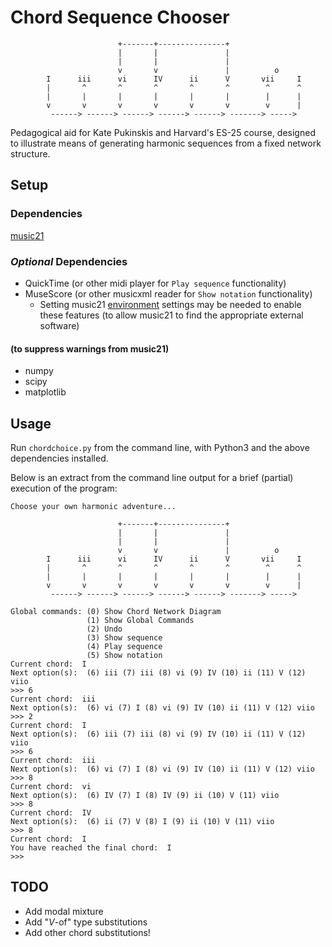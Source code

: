 # Chord Sequence Chooser
```
                        +-------+---------------+
                        |       |               |
                        |       |               |
                        v       v               |          o
        I      iii      vi      IV      ii      V       vii     I
        |       ^       ^       ^       ^       ^        ^      ^
        |       |       |       |       |       |        |      |
        v       v       v       v       v       v        v      |
         ------> ------> ------> ------> ------> -------> ----->
```

Pedagogical aid for Kate Pukinskis and Harvard's ES-25 course, designed to illustrate means of generating harmonic sequences from a fixed network structure.

## Setup

### Dependencies
[music21](https://pypi.org/project/music21/)

### _Optional_ Dependencies
* QuickTime (or other midi player for `Play sequence` functionality)
* MuseScore (or other musicxml reader for `Show notation` functionality)
  - Setting music21 [environment](http://web.mit.edu/music21/doc/moduleReference/moduleEnvironment.html) settings may be needed to enable these features (to allow music21 to find the appropriate external software)
#### (to suppress warnings from music21)
* numpy
* scipy
* matplotlib

## Usage
Run `chordchoice.py` from the command line, with Python3 and the above dependencies installed.

Below is an extract from the command line output for a brief (partial) execution of the program:

```
Choose your own harmonic adventure...

                        +-------+---------------+
                        |       |               |
                        |       |               |
                        v       v               |          o
        I      iii      vi      IV      ii      V       vii     I
        |       ^       ^       ^       ^       ^        ^      ^
        |       |       |       |       |       |        |      |
        v       v       v       v       v       v        v      |
         ------> ------> ------> ------> ------> -------> ----->
        
Global commands: (0) Show Chord Network Diagram
                 (1) Show Global Commands
                 (2) Undo
                 (3) Show sequence
                 (4) Play sequence
                 (5) Show notation
Current chord:  I
Next option(s):  (6) iii (7) iii (8) vi (9) IV (10) ii (11) V (12) viio
>>> 6
Current chord:  iii
Next option(s):  (6) vi (7) I (8) vi (9) IV (10) ii (11) V (12) viio
>>> 2
Current chord:  I
Next option(s):  (6) iii (7) iii (8) vi (9) IV (10) ii (11) V (12) viio
>>> 6
Current chord:  iii
Next option(s):  (6) vi (7) I (8) vi (9) IV (10) ii (11) V (12) viio
>>> 8
Current chord:  vi
Next option(s):  (6) IV (7) I (8) IV (9) ii (10) V (11) viio
>>> 8
Current chord:  IV
Next option(s):  (6) ii (7) V (8) I (9) ii (10) V (11) viio
>>> 8
Current chord:  I
You have reached the final chord:  I
>>> 

```

## TODO
* Add modal mixture
* Add "_V_-of" type substitutions
* Add other chord substitutions!
